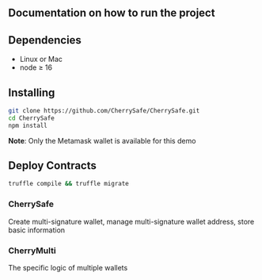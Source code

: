 ## Documentation on how to run the project

## Dependencies

- Linux or Mac
- node ≥ 16


## Installing

```bash
git clone https://github.com/CherrySafe/CherrySafe.git
cd CherrySafe
npm install
```

**Note**: Only the Metamask wallet is available for this demo


## Deploy Contracts
```bash 
truffle compile && truffle migrate
```


### CherrySafe
Create multi-signature wallet, manage multi-signature wallet address, store basic information

### CherryMulti
The specific logic of multiple wallets











